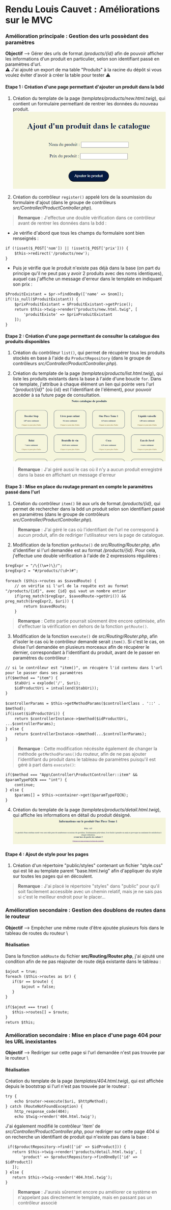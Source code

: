 # Rendu Louis Cauvet : Améliorations sur le MVC

### Amélioration principale : Gestion des urls possèdant des paramètres
**Objectif** --> Gérer des urls de format */products/{id}* afin de pouvoir afficher les informations d'un produit en particulier, selon son identifiant passé en paramètres d'url. \
⚠️ J'ai ajouté un export de ma table "Produits" à la racine du dépôt si vous voulez éviter d'avoir à créer la table pour tester ⚠️

#### Etape 1 : Création d'une page permettant d'ajouter un produit dans la bdd
1) Création du template de la page (*templates/products/new.html.twig*), qui contient un formulaire permettant de rentrer les données du nouveau produit. \
![Capture page nouveau produit](https://github.com/Louis-Cauvet/MVC_From_Scratch2023/blob/main/Captures/Capture_1.png)
   
2) Création du contrôleur `register()` appelé lors de la soumission du formulaire d'ajout (dans le groupe de contrôleurs *src/Controller/ProductController.php*). 
> **Remarque** : J'effectue une double vérification dans ce contrôleur avant de rentrer les données dans la bdd :
-  Je vérifie d'abord que tous les champs du formulaire sont bien renseignés :
```
if (!isset($_POST['nom']) || !isset($_POST['prix'])) {
    $this->redirect('/products/new');
}
```
- Puis je vérifie que le produit n'existe pas déjà dans la base (on part du principe qu'il ne peut pas y avoir 2 produits avec des noms identiques), auquel cas j'affiche un message d'erreur dans le template en indiquant son prix :
```
$ProduitExistant = $pr->findOneBy(['name' => $nom]);
if(!is_null($ProduitExistant)) {
    $prixProduitExistant = $ProduitExistant->getPrice();
    return $this->twig->render("products/new.html.twig", [
        'produitExiste' => $prixProduitExistant
    ]);
}
```

#### Etape 2 : Création d'une page permettant de consulter la catalogue des produits disponibles
1) Création du contrôleur `list()`, qui permet de récupérer tous les produits stockés en base à l'aide du `ProductRepository` (dans le groupe de contrôleurs *src/Controller/ProductController.php*).
   
2) Création du template de la page (*templates/products/list.html.twig*), qui liste les produits existants dans la base à l'aide d'une boucle `for`. Dans ce template, j'attribue à chaque élément un lien qui pointe vers l'url "*/product/{id}*" (où {id} est l'identifiant de l'élément), pour pouvoir accéder à sa future page de consultation.
![Capture page nouveau produit](https://github.com/Louis-Cauvet/MVC_From_Scratch2023/blob/main/Captures/Capture_2.png)
> **Remarque** : J'ai géré aussi le cas où il n'y a aucun produit enregistré dans la base en affichant un message d'erreur



#### Etape 3 : Mise en place du routage prenant en compte le paramètres passé dans l'url
1) Création du contrôleur `item()` lié aux urls de format */products/{id}*, qui permet de rechercher dans la bdd un produit selon son identifiant passé en paramètres (dans le groupe de contrôleurs *src/Controller/ProductController.php*).
> **Remarque** : J'ai géré le cas où l'identifiant de l'url ne correspond à aucun produit, afin de rediriger l'utilisateur vers la page de catalogue.

2) Modification de la fonction `getRoute()` de *src/Routing/Router.php*, afin d'identifier si l'url demandée est au format */products/{id}*. Pour cela, j'effectue une double vérification à l'aide de 2 expressions régulières :
```
$regExpr = "/\{(\w+)\}/";
$regExpr2 = "#/products/(\d+)#";

foreach ($this->routes as $savedRoute) {
    // on vérifie si l'url de la requête est au format "/products/{id}", avec {id} qui vaut un nombre entier
    if(preg_match($regExpr, $savedRoute->getUri()) && preg_match($regExpr2, $uri)) {
        return $savedRoute;
    }
```
> **Remarque** : Cette partie pourrait sûrement être encore optimisée, afin d'effectuer la vérification en dehors de la fonction  `getRoute()`.

3) Modification de la fonction `execute()` de *src/Routing/Router.php*, afin d'isoler le cas où le contrôleur demandé serait `item()`. Si c'est le cas, on divise l'url demandée en plusieurs morceaux afin de récupérer le dernier, correspondant à l'identifiant du produit, avant de le passer en paramètres du contrôleur :
```
// si le contrôleur est "item()", on récupère l'id contenu dans l'url pour le passer dans ses paramètres
if($method == "item") {
    $tabUri = explode('/', $uri);
    $idProductUri = intval(end($tabUri));
}

$controllerParams = $this->getMethodParams($controllerClass . '::' . $method);
if(isset($idProductUri)) {
    return $controllerInstance->$method($idProductUri, ...$controllerParams);
} else {
    return $controllerInstance->$method(...$controllerParams);
}
```
> **Remarque** : Cette modification nécéssite également de changer la méthode `getMethodParams()`du routeur, afin de ne pas ajouter l'identifiant du produit dans le tableau de paramètres puisqu'il est géré à part dans `execute()`:
```
if($method === "App\Controller\ProductController::item" && $paramTypeFQCN === "int") {
    continue;
} else {
    $params[] = $this->container->get($paramTypeFQCN);
}
```

4) Création du template de la page (*templates/products/detail.html.twig*), qui affiche les informations en détail du produit désigné.
![Capture page nouveau produit](https://github.com/Louis-Cauvet/MVC_From_Scratch2023/blob/main/Captures/Capture_3.png)

#### Etape 4 : Ajout de style pour les pages 
1) Création d'un répertoire "public/styles" contenant un fichier "style.css" qui est lié au template parent "base.html.twig" afin d'appliquer du style sur toutes les pages qui en découlent.
> **Remarque** : J'ai placé le répertoire "styles" dans "public" pour qu'il soit facilement accessible avec un chemin relatif, mais je ne sais pas si c'est le meilleur endroit pour le placer...


### Amélioration secondaire : Gestion des doublons de routes dans le routeur
**Objectif** --> Empêcher une même route d'être ajoutée plusieurs fois dans le tableau de routes du routeur \

#### Réalisation 
Dans la fonction `addRoute` du fichier **src/Routing/Router.php**, j'ai ajouté une condition afin de ne pas réajouter de route déjà existante dans le tableau :
```
$ajout = true;
foreach ($this->routes as $r) {
   if($r == $route) {
       $ajout = false;
   }
}

if($ajout === true) {
   $this->routes[] = $route;
}
return $this;
```

### Amélioration secondaire : Mise en place d'une page 404 pour les URL inexistantes
**Objectif** --> Rediriger sur cette page si l'url demandée n'est pas trouvée par le routeur \

#### Réalisation
Création du template de la page (*templates/404.html.twig*), qui est affichée depuis le bootstrap si l'url n'est pas trouvée par le routeur :
```
try {
    echo $router->execute($uri, $httpMethod);
} catch (RouteNotFoundException) {
    http_response_code(404);
    echo $twig->render('404.html.twig');
```

J'ai également modifié le contrôleur 'item' de *src/Controller/ProductController.php*, pour rediriger sur cette page 404 si on recherche un identifiant de produit qui n'existe pas dans la base :
```
 if($productRepository->find(['id' => $idProduct])) {
   return $this->twig->render('products/detail.html.twig', [
       'product' => $productRepository->findOneBy(['id' => $idProduct])
   ]);
} else {
   return $this->twig->render('404.html.twig');
}
```
> **Remarque** : J'aurais sûrement encore pu améliorer ce système en n'appelant pas directement le template, mais en passant pas un contrôleur associé
